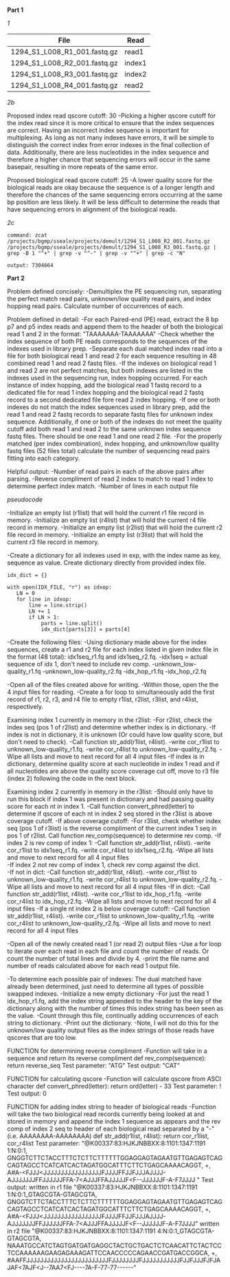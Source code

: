 **Part 1**

*1*

| File | Read |
| --- | --- |
| 1294_S1_L008_R1_001.fastq.gz | read1 |
| 1294_S1_L008_R2_001.fastq.gz | index1 |
| 1294_S1_L008_R3_001.fastq.gz | index2 |
| 1294_S1_L008_R4_001.fastq.gz | read2 |

*2b*

Proposed index read qscore cutoff: 30
-Picking a higher qscore cutoff for the index read since it is more critical to ensure that the index sequences are correct. Having an incorrect index sequence is important for multiplexing. As long as not many indexes have errors, it will be simple to distinguish the correct index from error indexes in the final collection of data. Additionally, there are less nucleotides in the index sequence and therefore a higher chance that sequencing errors will occur in the same basepair, resulting in more repeats of the same error.

Proposed biological read qscore cutoff: 25
-A lower quality score for the biological reads are okay because the sequence is of a longer length and therefore the chances of the same sequencing errors occurring at the same bp position are less likely. It will be less difficult to determine the reads that have sequencing errors in alignment of the biological reads. 

*2c*

```
command: zcat /projects/bgmp/sseale/projects/demult/1294_S1_L008_R2_001.fastq.gz /projects/bgmp/sseale/projects/demult/1294_S1_L008_R3_001.fastq.gz | grep -B 1 "^+" | grep -v "^-" | grep -v "^+" | grep -c "N"

output: 7304664
```

**Part 2**

Problem defined concisely:
-Demultiplex the PE sequencing run, separating the perfect match read pairs, unknown/low quality read pairs, and index hopping read pairs. Calculate number of occurrences of each.

Problem defined in detail:
-For each Paired-end (PE) read, extract the 8 bp p7 and p5 index reads and append them to the header of both the biological read 1 and 2 in the format: "TAAAAAAA-TAAAAAAA"
-Check whether the index sequence of both PE reads corresponds to the sequences of the indexes used in library prep.
-Separate each dual matched index read into a file for both biological read 1 and read 2 for each sequence resulting in 48 combined read 1 and read 2 fastq files.
-If the indexes on biological read 1 and read 2 are not perfect matches, but both indexes are listed in the indexes used in the sequencing run, index hopping occurred. For each instance of index hopping, add the biological read 1 fastq record to a dedicated file for read 1 index hopping and the biological read 2 fastq record to a second dedicated file fore read 2 index hopping.
-If one or both indexes do not match the index sequences used in library prep, add the read 1 and read 2 fastq records to separate fastq files for unknown index sequence. Additionally, if one or both of the indexes do not meet the quality cutoff add both read 1 and read 2 to the same unknown index sequence fastq files. There should be one read 1 and one read 2 file.
-For the properly matched (per index combination), index hopping, and unknown/low quality fastq files (52 files total) calculate the number of sequencing read pairs fitting into each category.

Helpful output:
-Number of read pairs in each of the above pairs after parsing.
-Reverse compliment of read 2 index to match to read 1 index to determine perfect index match.
-Number of lines in each output file

*pseudocode*

-Initialize an empty list (r1list) that will hold the current r1 file record in memory.
-Initialize an empty list (r4list) that will hold the current r4 file record in memory.
-Initialize an empty list (r2list) that will hold the current r2 file record in memory.
-Initialize an empty list (r3list) that will hold the current r3 file record in memory.

-Create a dictionary for all indexes used in exp, with the index name as key, sequence as value. Create dictionary directly from provided index file.
```
idx_dict = {}

with open(IDX_FILE, "r") as idxop:
   LN = 0
   for line in idxop:
       line = line.strip()
       LN += 1
       if LN > 1:
           parts = line.split()
           idx_dict[parts[3]] = parts[4]
```

-Create the following files:
  -Using dictionary made above for the index sequences, create a r1 and r2 file for each index listed in given index file in the format (48 total): idx1seq_r1.fq and idx1seq_r2.fq.
    -idx1seq = actual sequence of idx 1, don't need to include rev comp.
  -unknown_low-quality_r1.fq
  -unknown_low-quality_r2.fq
  -idx_hop_r1.fq
  -idx_hop_r2.fq

-Open all of the files created above for writing.
-Within those, open the the 4 input files for reading.
-Create a for loop to simultaneously add the first record of r1, r2, r3, and r4 file to empty r1list, r2list, r3list, and r4list, respectively.

Examining index 1 currently in memory in the r2list:
-For r2list, check the index seq (pos 1 of r2list) and determine whether index is in dictionary.
  -If index is not in dictionary, it is unknown (Or could have low quality score, but don't need to check).
    -Call function str_add(r1list, r4list).
      -write cor_r1list to unknown_low-quality_r1.fq.
      -write cor_r4list to unknown_low-quality_r2.fq.
      -Wipe all lists and move to next record for all 4 input files
  -If index is in dictionary, determine quality score at each nucleotide in index 1 read and if all nucleotides are above the quality score coverage cut off, move to r3 file (index 2) following the code in the next block.

Examining index 2 currently in memory in the r3list:
-Should only have to run this block if index 1 was present in dictionary and had passing quality score for each nt in index 1.
-Call function convert_phred(letter) to determine if qscore of each nt in index 2 seq stored in the r3list is above coverage cutoff.
-If above coverage cutoff:
  -For r3list, check whether index seq (pos 1 of r3list) is the reverse compliment of the current index 1 seq in pos 1 of r2list. Call function rev_comp(sequence) to determine rev comp.
  -If index 2 is rev comp of index 1:
    -Call function str_add(r1list, r4list).
      -write cor_r1list to idx1seq_r1.fq.
      -write cor_r4list to idx1seq_r2.fq.
      -Wipe all lists and move to next record for all 4 input files  
  -If index 2 not rev comp of index 1, check rev comp against the dict.  
    -If not in dict:
      -Call function str_add(r1list, r4list).
        -write cor_r1list to unknown_low-quality_r1.fq.
        -write cor_r4list to unknown_low-quality_r2.fq.
        -Wipe all lists and move to next record for all 4 input files
    -If in dict:
      -Call function str_add(r1list, r4list).
        -write cor_r1list to idx_hop_r1.fq.
        -write cor_r4list to idx_hop_r2.fq.
        -Wipe all lists and move to next record for all 4 input files
-If a single nt index 2 is below coverage cutoff:
  -Call function str_add(r1list, r4list).
    -write cor_r1list to unknown_low-quality_r1.fq.
    -write cor_r4list to unknown_low-quality_r2.fq.
    -Wipe all lists and move to next record for all 4 input files

-Open all of the newly created read 1 (or read 2) output files
-Use a for loop to iterate over each read in each file and count the number of reads. Or count the number of total lines and divide by 4.
-print the file name and number of reads calculated above for each read 1 output file.

-To determine each possible pair of indexes: The dual matched have already been determined, just need to determine all types of possible swapped indexes.
-Initialize a new empty dictionary
  -For just the read 1 idx_hop_r1.fq, add the index string appended to the header to the key of the dictionary along with the number of times this index string has been seen as the value.
  -Count through this file, continually adding occurrences of each string to dictionary.
  -Print out the dictionary.
  -Note, I will not do this for the unknown/low quality output files as the index strings of those reads have qscores that are too low.

FUNCTION for determining reverse compliment
-Function will take in a sequence and return its reverse compliment
def rev_comp(sequence):
return reverse_seq
Test parameter: "ATG"
Test output: "CAT"

FUNCTION for calculating qscore
-Function will calculate qscore from ASCI character
def convert_phred(letter):
return ord(letter) - 33
Test parameter: !
Test output: 0

FUNCTION for adding index string to header of biological reads
-Function will take the two biological read records currently being looked at and stored in memory and append the index 1 sequence as appears and the rev comp of index 2 seq to header of each biological read separated by a "-" (i.e. AAAAAAAA-AAAAAAAA)
def str_add(r1list, r4list):
return cor_r1list, cor_r4list
Test parameter:
"@K00337:83:HJKJNBBXX:8:1101:1347:1191 1:N:0:1,
GNGGTCTTCTACCTTTCTCTTCTTTTTTGGAGGAGTAGAATGTTGAGAGTCAGCAGTAGCCTCATCATCACTAGATGGCATTTCTTCTGAGCAAAACAGGT,
+,
A#A-<FJJJ<JJJJJJJJJJJJJJJJJFJJJJFFJJFJJJAJJJJ-AJJJJJJJFFJJJJJJFFA-7<AJJJFFAJJJJJF<F--JJJJJJF-A-F7JJJJ
"
Test output:
written in r1 file
"@K00337:83:HJKJNBBXX:8:1101:1347:1191 1:N:0:1_GTAGCGTA-GTAGCGTA,
GNGGTCTTCTACCTTTCTCTTCTTTTTTGGAGGAGTAGAATGTTGAGAGTCAGCAGTAGCCTCATCATCACTAGATGGCATTTCTTCTGAGCAAAACAGGT,
+,
A#A-<FJJJ<JJJJJJJJJJJJJJJJJFJJJJFFJJFJJJAJJJJ-AJJJJJJJFFJJJJJJFFA-7<AJJJFFAJJJJJF<F--JJJJJJF-A-F7JJJJ"
written in r2 file
"@K00337:83:HJKJNBBXX:8:1101:1347:1191 4:N:0:1_GTAGCGTA-GTAGCGTA,
NAAATGCCATCTAGTGATGATGAGGCTACTGCTGACTCTCAACATTCTACTCCTCCAAAAAAGAAGAGAAAGATTCCAACCCCCAGAACCGATGACCGGCA,
+,
#AAFFJJJJJJJJJJJJJJJJJJJJJJJJFJJJJJJJJFJJJJJJJJJJJFJJFJJJFJFJAJAF<7AJF<J--7AA7<FJ----7A-F-77-77------"

